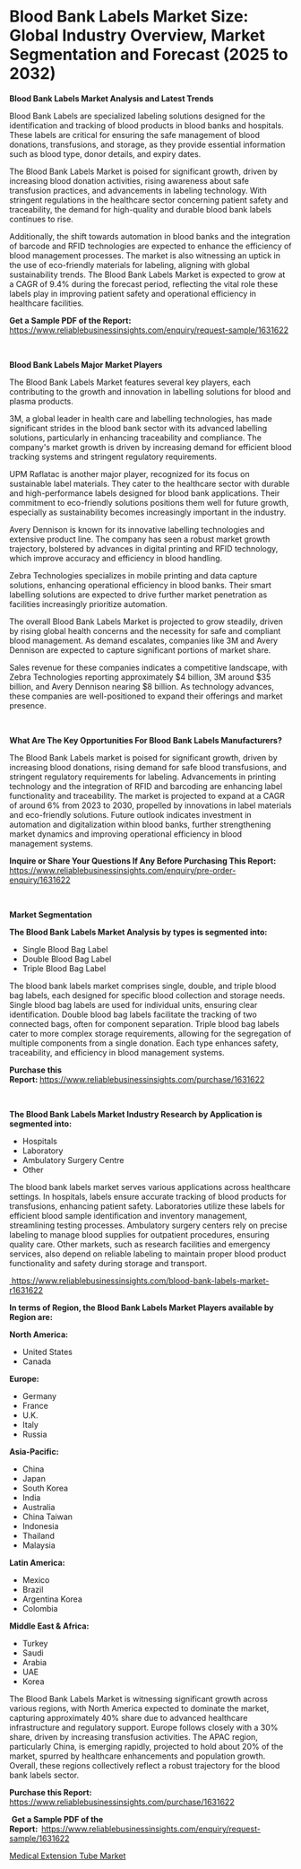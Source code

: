 <p><h1>Blood Bank Labels Market Size: Global Industry Overview, Market Segmentation and Forecast (2025 to 2032)</h1></p><p><strong>Blood Bank Labels Market Analysis and Latest Trends</strong></p>
<p><p>Blood Bank Labels are specialized labeling solutions designed for the identification and tracking of blood products in blood banks and hospitals. These labels are critical for ensuring the safe management of blood donations, transfusions, and storage, as they provide essential information such as blood type, donor details, and expiry dates.</p><p>The Blood Bank Labels Market is poised for significant growth, driven by increasing blood donation activities, rising awareness about safe transfusion practices, and advancements in labeling technology. With stringent regulations in the healthcare sector concerning patient safety and traceability, the demand for high-quality and durable blood bank labels continues to rise.</p><p>Additionally, the shift towards automation in blood banks and the integration of barcode and RFID technologies are expected to enhance the efficiency of blood management processes. The market is also witnessing an uptick in the use of eco-friendly materials for labeling, aligning with global sustainability trends. The Blood Bank Labels Market is expected to grow at a CAGR of 9.4% during the forecast period, reflecting the vital role these labels play in improving patient safety and operational efficiency in healthcare facilities.</p></p>
<p><strong>Get a Sample PDF of the Report:&nbsp;</strong> <a href="https://www.reliablebusinessinsights.com/enquiry/request-sample/1631622?utm_campaign=2768&utm_medium=2&utm_source=Github&utm_content=ia&utm_term=04032025&utm_id=blood-bank-labels">https://www.reliablebusinessinsights.com/enquiry/request-sample/1631622</a></p>
<p>&nbsp;</p>
<p><strong>Blood Bank Labels Major Market Players</strong></p>
<p><p>The Blood Bank Labels Market features several key players, each contributing to the growth and innovation in labelling solutions for blood and plasma products. </p><p>3M, a global leader in health care and labelling technologies, has made significant strides in the blood bank sector with its advanced labelling solutions, particularly in enhancing traceability and compliance. The company's market growth is driven by increasing demand for efficient blood tracking systems and stringent regulatory requirements. </p><p>UPM Raflatac is another major player, recognized for its focus on sustainable label materials. They cater to the healthcare sector with durable and high-performance labels designed for blood bank applications. Their commitment to eco-friendly solutions positions them well for future growth, especially as sustainability becomes increasingly important in the industry.</p><p>Avery Dennison is known for its innovative labelling technologies and extensive product line. The company has seen a robust market growth trajectory, bolstered by advances in digital printing and RFID technology, which improve accuracy and efficiency in blood handling.</p><p>Zebra Technologies specializes in mobile printing and data capture solutions, enhancing operational efficiency in blood banks. Their smart labelling solutions are expected to drive further market penetration as facilities increasingly prioritize automation.</p><p>The overall Blood Bank Labels Market is projected to grow steadily, driven by rising global health concerns and the necessity for safe and compliant blood management. As demand escalates, companies like 3M and Avery Dennison are expected to capture significant portions of market share.</p><p>Sales revenue for these companies indicates a competitive landscape, with Zebra Technologies reporting approximately $4 billion, 3M around $35 billion, and Avery Dennison nearing $8 billion. As technology advances, these companies are well-positioned to expand their offerings and market presence.</p></p>
<p>&nbsp;</p>
<p><strong>What Are The Key Opportunities For Blood Bank Labels Manufacturers?</strong></p>
<p><p>The Blood Bank Labels market is poised for significant growth, driven by increasing blood donations, rising demand for safe blood transfusions, and stringent regulatory requirements for labeling. Advancements in printing technology and the integration of RFID and barcoding are enhancing label functionality and traceability. The market is projected to expand at a CAGR of around 6% from 2023 to 2030, propelled by innovations in label materials and eco-friendly solutions. Future outlook indicates investment in automation and digitalization within blood banks, further strengthening market dynamics and improving operational efficiency in blood management systems.</p></p>
<p><strong>Inquire or Share Your Questions If Any Before Purchasing This Report:</strong> <a href="https://www.reliablebusinessinsights.com/enquiry/pre-order-enquiry/1631622?utm_campaign=2768&utm_medium=2&utm_source=Github&utm_content=ia&utm_term=04032025&utm_id=blood-bank-labels">https://www.reliablebusinessinsights.com/enquiry/pre-order-enquiry/1631622</a></p>
<p>&nbsp;</p>
<p><strong>Market Segmentation</strong></p>
<p><strong>The Blood Bank Labels Market Analysis by types is segmented into:</strong></p>
<p><ul><li>Single Blood Bag Label</li><li>Double Blood Bag Label</li><li>Triple Blood Bag Label</li></ul></p>
<p><p>The blood bank labels market comprises single, double, and triple blood bag labels, each designed for specific blood collection and storage needs. Single blood bag labels are used for individual units, ensuring clear identification. Double blood bag labels facilitate the tracking of two connected bags, often for component separation. Triple blood bag labels cater to more complex storage requirements, allowing for the segregation of multiple components from a single donation. Each type enhances safety, traceability, and efficiency in blood management systems.</p></p>
<p><strong>Purchase this Report:&nbsp;</strong><a href="https://www.reliablebusinessinsights.com/purchase/1631622?utm_campaign=2768&utm_medium=2&utm_source=Github&utm_content=ia&utm_term=04032025&utm_id=blood-bank-labels">https://www.reliablebusinessinsights.com/purchase/1631622</a></p>
<p>&nbsp;</p>
<p><strong>The Blood Bank Labels Market Industry Research by Application is segmented into:</strong></p>
<p><ul><li>Hospitals</li><li>Laboratory</li><li>Ambulatory Surgery Centre</li><li>Other</li></ul></p>
<p><p>The blood bank labels market serves various applications across healthcare settings. In hospitals, labels ensure accurate tracking of blood products for transfusions, enhancing patient safety. Laboratories utilize these labels for efficient blood sample identification and inventory management, streamlining testing processes. Ambulatory surgery centers rely on precise labeling to manage blood supplies for outpatient procedures, ensuring quality care. Other markets, such as research facilities and emergency services, also depend on reliable labeling to maintain proper blood product functionality and safety during storage and transport.</p></p>
<p><a href="https://www.reliablebusinessinsights.com/blood-bank-labels-market-r1631622?utm_campaign=2768&utm_medium=2&utm_source=Github&utm_content=ia&utm_term=04032025&utm_id=blood-bank-labels">&nbsp;https://www.reliablebusinessinsights.com/blood-bank-labels-market-r1631622</a></p>
<p><strong>In terms of Region, the Blood Bank Labels Market Players available by Region are:</strong></p>
<p>
    <p> <strong> North America: </strong>
        <ul>
            <li>United States</li>
            <li>Canada</li>
        </ul>
        </p> 
    <p> <strong> Europe: </strong>
        <ul>
            <li>Germany</li>
            <li>France</li>
            <li>U.K.</li>
            <li>Italy</li>
            <li>Russia</li>
        </ul>
        </p> 
    <p> <strong> Asia-Pacific: </strong>
        <ul>
            <li>China</li>
            <li>Japan</li>
            <li>South Korea</li>
            <li>India</li>
            <li>Australia</li>
            <li>China Taiwan</li>
            <li>Indonesia</li>
            <li>Thailand</li>
            <li>Malaysia</li>
        </ul>
        </p> 
    <p> <strong> Latin America: </strong>
        <ul>
            <li>Mexico</li>
            <li>Brazil</li>
            <li>Argentina Korea</li>
            <li>Colombia</li>
        </ul>
        </p> 
    <p> <strong> Middle East & Africa: </strong>
        <ul>
            <li>Turkey</li>
            <li>Saudi</li>
            <li>Arabia</li>
            <li>UAE</li>
            <li>Korea</li>
        </ul>
    </p>
    </p>
<p><p>The Blood Bank Labels Market is witnessing significant growth across various regions, with North America expected to dominate the market, capturing approximately 40% share due to advanced healthcare infrastructure and regulatory support. Europe follows closely with a 30% share, driven by increasing transfusion activities. The APAC region, particularly China, is emerging rapidly, projected to hold about 20% of the market, spurred by healthcare enhancements and population growth. Overall, these regions collectively reflect a robust trajectory for the blood bank labels sector.</p></p>
<p><strong>Purchase this Report: </strong><a href="https://www.reliablebusinessinsights.com/purchase/1631622?utm_campaign=2768&utm_medium=2&utm_source=Github&utm_content=ia&utm_term=04032025&utm_id=blood-bank-labels">https://www.reliablebusinessinsights.com/purchase/1631622</a></p>
<p>&nbsp;<strong>Get a Sample PDF of the Report:&nbsp;&nbsp;</strong><a href="https://www.reliablebusinessinsights.com/enquiry/request-sample/1631622?utm_campaign=2768&utm_medium=2&utm_source=Github&utm_content=ia&utm_term=04032025&utm_id=blood-bank-labels">https://www.reliablebusinessinsights.com/enquiry/request-sample/1631622</a></p>
<p><strong></strong></p>
<p><p><a href="https://github.com/ezahdyre/Market-Research-Report-List-1/blob/main/medical-extension-tube-market.md?utm_campaign=2768&utm_medium=2&utm_source=Github&utm_content=ia&utm_term=04032025&utm_id=blood-bank-labels">Medical Extension Tube Market</a></p></p>